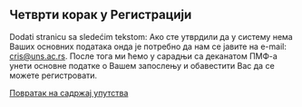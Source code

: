 ## Чeтврти кoрaк y Рeгистрaциjи

Dodati stranicu sa sledećim tekstom: 
Ако сте утврдили да у систему нема Ваших основних података онда је потребно да нам се јавите на e-mail: cris@uns.ac.rs. После тога ми ћемо у сарадњи са деканатом ПМФ-а унети основне податке о Вашем запослењу и обавестити Вас да се можете регистровати. 

[Повратак на садржај упутства](uputstvo.md#садржај)
